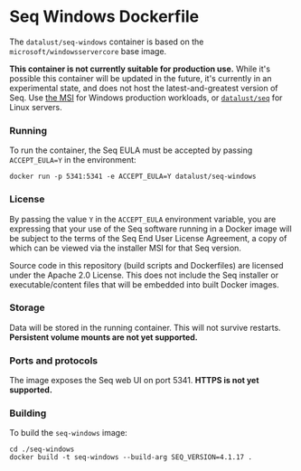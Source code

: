 # Seq Windows Dockerfile

The `datalust/seq-windows` container is based on the `microsoft/windowsservercore` base image.

**This container is not currently suitable for production use.** While it's possible this container will be updated in the future, it's currently in an experimental state, and does not host the latest-and-greatest version of Seq. Use [the MSI](https://getseq.net/download) for Windows production workloads, or [`datalust/seq`](https://hub.docker.com/r/datalust/seq) for Linux servers.

### Running

To run the container, the Seq EULA must be accepted by passing `ACCEPT_EULA=Y` in the environment:

```shell
docker run -p 5341:5341 -e ACCEPT_EULA=Y datalust/seq-windows
```

### License

By passing the value `Y` in the `ACCEPT_EULA` environment variable, you are expressing that your use of the
Seq software running in a Docker image will be subject to the terms of the Seq End User License Agreement,
a copy of which can be viewed via the installer MSI for that Seq version.

Source code in this repository (build scripts and Dockerfiles) are licensed under the Apache 2.0 License. This
does not include the Seq installer or executable/content files that will be embedded into built Docker images.

### Storage

Data will be stored in the running container. This will not survive restarts. **Persistent volume mounts are not yet supported.**

### Ports and protocols

The image exposes the Seq web UI on port 5341. **HTTPS is not yet supported.**

### Building

To build the `seq-windows` image:

```shell
cd ./seq-windows
docker build -t seq-windows --build-arg SEQ_VERSION=4.1.17 .
```
